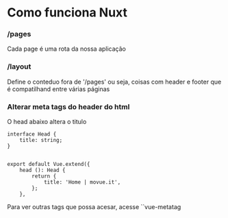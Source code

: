 # Como funciona Nuxt

### /pages

Cada page é uma rota da nossa aplicação

### /layout

Define o conteduo fora de '/pages' ou seja, coisas com header e footer que é compatilhand entre várias páginas


### Alterar meta tags do header do html

O head abaixo altera o titulo

````
interface Head {
	title: string;
}


export default Vue.extend({
	head (): Head {
		return {
			title: 'Home | movue.it',
		};
	},
````

Para ver outras tags que possa acesar, acesse  ``vue-metatag
